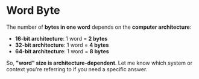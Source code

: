# Word Byte
The number of **bytes in one word** depends on the **computer architecture**:

* **16-bit architecture**: 1 word = **2 bytes**
* **32-bit architecture**: 1 word = **4 bytes**
* **64-bit architecture**: 1 word = **8 bytes**

So, **"word" size is architecture-dependent**. Let me know which system or context you're referring to if you need a specific answer.
